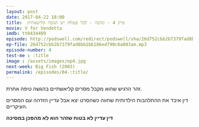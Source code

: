 ```yaml
---
layout: post
date: 2017-04-22 18:00
title: 	פרק 4 - ונדטה - לכל פעולה יש תגובה קלישאתית
movie: V for Vendetta
imdb: tt0434409
episode: http://podswell.com/redirect/podswell/sha/26d752cbb2b7379fad8bb1b6186ed790c6a083ae.mp3?name=movietalker
ep-file: 26d752cbb2b7379fad8bb1b6186ed790c6a083ae.mp3
episode-number: 4
test-me : :title
image : /assets/images/ep4.jpg
next-week: Big Fish (2003)
permalink: /episodes/04-:title/
---
```

זהר הרגיש שהוא מקבל מסרים קליאשתיים בהגשה טיפה אחרת.

דין איבד את ההתלהבות הילדותית שחווה כשהסרט יצא אבל עדיין הזדהה עם המסרים העיקריים.

**דין עדיין לא בטוח שזהר הוא לא מהפכן במסיכה**
